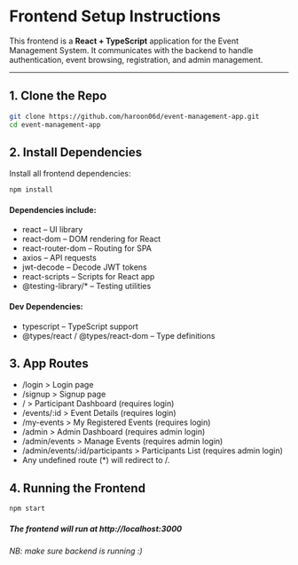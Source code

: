 # Frontend Setup Instructions

This frontend is a **React + TypeScript** application for the Event Management System. It communicates with the backend to handle authentication, event browsing, registration, and admin management.

---

## 1. Clone the Repo

```bash
git clone https://github.com/haroon06d/event-management-app.git
cd event-management-app
```
## 2. Install Dependencies

Install all frontend dependencies:
```bash
npm install
```

#### Dependencies include:

- react – UI library
- react-dom – DOM rendering for React
- react-router-dom – Routing for SPA
- axios – API requests
- jwt-decode – Decode JWT tokens
- react-scripts – Scripts for React app
- @testing-library/* – Testing utilities

#### Dev Dependencies:

- typescript – TypeScript support
- @types/react / @types/react-dom – Type definitions

## 3. App Routes

- /login > Login page
- /signup > Signup page
- / > Participant Dashboard (requires login)
- /events/:id > Event Details (requires login)
- /my-events > My Registered Events (requires login)
- /admin > Admin Dashboard (requires admin login)
- /admin/events > Manage Events (requires admin login)
- /admin/events/:id/participants > Participants List (requires admin login)
- Any undefined route (*) will redirect to /.

## 4. Running the Frontend
```bash
npm start
```

##### The frontend will run at http://localhost:3000

###### NB: make sure backend is running :)
